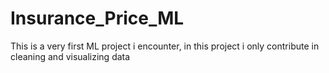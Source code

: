 # Insurance_Price_ML

This is a very first ML project i encounter, in this project i only contribute in cleaning and visualizing data
